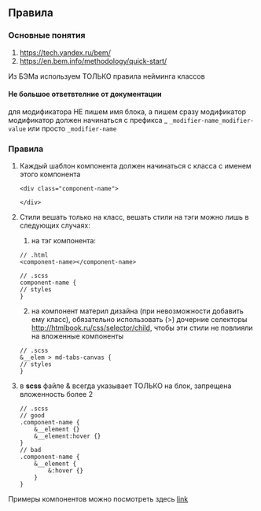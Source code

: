 ## Правила

### Основные понятия 
1. https://tech.yandex.ru/bem/
2. https://en.bem.info/methodology/quick-start/

Из БЭМа используем ТОЛЬКО правила нейминга классов
#### Не большое ответвтелние от документации
для модификатора НЕ пишем имя блока, а пишем сразу модификатор
модификатор должен начинаться с префикса _ 
`_modifier-name_modifier-value` или просто `_modifier-name`
	
### Правила

1.  Каждый шаблон компонента должен начинаться с класса с именем этого компонента
     ```
     <div class="component-name">
     
     </div>
     ```

2. Стили вешать только на класс, вешать стили на тэги можно лишь в следующих случаях:
    1. на тэг компонента:
    ```
    // .html
    <component-name></component-name>
    ```
    
    ```
    // .scss
    component-name {
    // styles
    }
    ```
    2. на компонент материл дизайна (при невозможности добавить ему класс), обязательно использовать (>) дочерние селекторы http://htmlbook.ru/css/selector/child, чтобы эти стили не повлияли на вложенные компоненты
    ```
    // .scss
    &__elem > md-tabs-canvas {
    // styles
    }
    ```
3. в **scss** файле & всегда указывает ТОЛЬКО на блок, запрещена вложенность более 2 
    ```
    // .scss
    // good
    .component-name {
        &__element {}
        &__element:hover {}
    }
    // bad
    .component-name {
        &__element {
            &:hover {}
        }
    }
    ```

Примеры компонентов можно посмотреть здесь [link](https://github.com/vorant/test-task-angular-1.5.x/tree/master/client/app/components)

